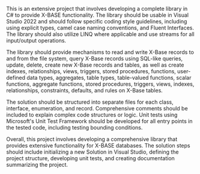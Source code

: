 ﻿This is an extensive project that involves developing a complete library in C# to provide X-BASE functionality. The library should be usable in Visual Studio 2022 and should follow specific coding style guidelines, including using explicit types, camel case naming conventions, and Fluent Interfaces. The library should also utilize LINQ where applicable and use streams for all input/output operations.

The library should provide mechanisms to read and write X-Base records to and from the file system, query X-Base records using SQL-like queries, update, delete, create new X-Base records and tables, as well as create indexes, relationships, views, triggers, stored procedures, functions, user-defined data types, aggregates, table types, table-valued functions, scalar functions, aggregate functions, stored procedures, triggers, views, indexes, relationships, constraints, defaults, and rules on X-Base tables.

The solution should be structured into separate files for each class, interface, enumeration, and record. Comprehensive comments should be included to explain complex code structures or logic. Unit tests using Microsoft's Unit Test Framework should be developed for all entry points in the tested code, including testing bounding conditions.

Overall, this project involves developing a comprehensive library that provides extensive functionality for X-BASE databases. The solution steps should include initializing a new Solution in Visual Studio, defining the project structure, developing unit tests, and creating documentation summarizing the project.